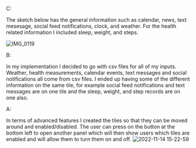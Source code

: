 C:

  The sketch below has the general information such as calendar, news, text mesesage, social feed notifications, clock, and weather.
  For the health related information I included sleep, weight, and steps.

![IMG_0119](https://user-images.githubusercontent.com/91352265/201740430-f1fb225b-3fdc-493d-87c1-983981757e99.jpg)


B:

  In my implementation I decided to go with csv files for all of my inputs. Weather, health measurements, calendar events, text messages and social notifications all come from csv files. I ended up having some of the different information on the same tile, for example social feed notifications and text messages are on one tile and the sleep, weight, and step records are on one also.
  
  
  A:
    
  In terms of advanced features I created the tiles so that they can be moved around and enabled/disabled. The user can press on the button at the bottom left to open another panel which will then show users which tiles are enabled and will allow them to turn them on and off.
![2022-11-14 15-22-59](https://user-images.githubusercontent.com/91352265/201770507-5d8b54c3-e5fa-4df6-8397-3da1f4c7026c.gif)
